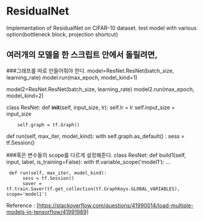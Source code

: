 # ResidualNet
Implementation of ResidualNet on CIFAR-10 dataset. test model with various option(bottleneck block, projection shortcut)

## 여러개의 모델을 한 스크립트 안에서 돌릴려면,

###그래프를 따로 만들어줘야 한다.
model=ResNet.ResNet(batch_size, learning_rate)
model.run(max_epoch, model_kind=1)

model2=ResNet.ResNet(batch_size, learning_rate)
model2.run(max_epoch, model_kind=2)

class ResNet:
    def __init__(self, input_size, lr):
        self.lr = lr
        self.input_size = input_size

        self.graph = tf.Graph()
        
   def run(self, max_iter, model_kind):
        with self.graph.as_default() :
          sess = tf.Session()
          
###혹은 변수들의 scope를 다르게 설정해준다.
class ResNet:
     def build1(self, input, label, is_training=False):
         with tf.variable_scope('model1'):
                ...
                
     def run(self, max_iter, model_kind):
          sess = tf.Session()
          saver = tf.train.Saver(tf.get_collection(tf.GraphKeys.GLOBAL_VARIABLES), scope='model1')
          
          
Reference : [https://stackoverflow.com/questions/41990014/load-multiple-models-in-tensorflow/41991989]
